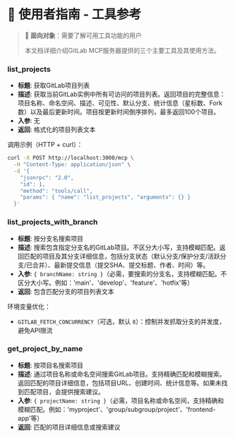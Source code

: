 # 👥 使用者指南 - 工具参考

> **📖 面向对象**：需要了解可用工具功能的用户
>
> 本文档详细介绍GitLab MCP服务器提供的三个主要工具及其使用方法。

### list_projects
- **标题**: 获取GitLab项目列表
- **描述**: 获取当前GitLab实例中所有可访问的项目列表。返回项目的完整信息：项目名称、命名空间、描述、可见性、默认分支、统计信息（星标数、Fork数）以及最后更新时间。项目按更新时间倒序排列，最多返回100个项目。
- **入参**: 无
- **返回**: 格式化的项目列表文本

调用示例（HTTP + curl）：
```bash
curl -X POST http://localhost:3000/mcp \
  -H "Content-Type: application/json" \
  -d '{
    "jsonrpc": "2.0",
    "id": 1,
    "method": "tools/call",
    "params": { "name": "list_projects", "arguments": {} }
  }'
```

### list_projects_with_branch
- **标题**: 按分支名搜索项目
- **描述**: 搜索包含指定分支名的GitLab项目。不区分大小写，支持模糊匹配。返回匹配的项目及其分支详细信息，包括分支状态（默认分支/保护分支/活跃分支/已合并）、最新提交信息（提交SHA、提交标题、作者、时间）等。
- **入参**: `{ branchName: string }`（必需，要搜索的分支名，支持模糊匹配。不区分大小写。例如：'main'、'develop'、'feature'、'hotfix'等）
- **返回**: 包含匹配分支的项目列表文本

环境变量优化：
- `GITLAB_FETCH_CONCURRENCY`（可选，默认 `8`）：控制并发抓取分支的并发度，避免API限流

### get_project_by_name
- **标题**: 按项目名搜索项目
- **描述**: 通过项目名称或命名空间搜索GitLab项目。支持精确匹配和模糊搜索。返回匹配的项目详细信息，包括项目URL、创建时间、统计信息等。如果未找到匹配项目，会提供搜索建议。
- **入参**: `{ projectName: string }`（必需，项目名称或命名空间，支持精确和模糊匹配。例如：'myproject'、'group/subgroup/project'、'frontend-app'等）
- **返回**: 匹配的项目详细信息或搜索建议


